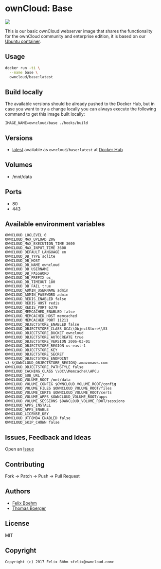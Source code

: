 # ownCloud: Base

[![](https://images.microbadger.com/badges/image/owncloud/base.svg)](https://microbadger.com/images/owncloud/base "Get your own image badge on microbadger.com")

This is our basic ownCloud webserver image that shares the functionality for the ownCloud community and enterprise edition, it is based on our [Ubuntu container](https://registry.hub.docker.com/u/owncloud/ubuntu/).


## Usage

```bash
docker run -ti \
  --name base \
  owncloud/base:latest
```


## Build locally

The available versions should be already pushed to the Docker Hub, but in case you want to try a change locally you can always execute the following command to get this image built locally:

```
IMAGE_NAME=owncloud/base ./hooks/build
```


## Versions

* [latest](https://github.com/owncloud-docker/base/tree/master) available as ```owncloud/base:latest``` at [Docker Hub](https://registry.hub.docker.com/u/owncloud/base/)


## Volumes

* /mnt/data


## Ports

* 80
* 443


## Available environment variables

```
OWNCLOUD_LOGLEVEL 0
OWNCLOUD_MAX_UPLOAD 20G
OWNCLOUD_MAX_EXECUTION_TIME 3600
OWNCLOUD_MAX_INPUT_TIME 3600
OWNCLOUD_DEFAULT_LANGUAGE en
OWNCLOUD_DB_TYPE sqlite
OWNCLOUD_DB_HOST
OWNCLOUD_DB_NAME owncloud
OWNCLOUD_DB_USERNAME
OWNCLOUD_DB_PASSWORD
OWNCLOUD_DB_PREFIX oc_
OWNCLOUD_DB_TIMEOUT 180
OWNCLOUD_DB_FAIL true
OWNCLOUD_ADMIN_USERNAME admin
OWNCLOUD_ADMIN_PASSWORD admin
OWNCLOUD_REDIS_ENABLED false
OWNCLOUD_REDIS_HOST redis
OWNCLOUD_REDIS_PORT 6379
OWNCLOUD_MEMCACHED_ENABLED false
OWNCLOUD_MEMCACHED_HOST memcached
OWNCLOUD_MEMCACHED_PORT 11211
OWNCLOUD_OBJECTSTORE_ENABLED false
OWNCLOUD_OBJECTSTORE_CLASS OCA\\ObjectStore\\S3
OWNCLOUD_OBJECTSTORE_BUCKET owncloud
OWNCLOUD_OBJECTSTORE_AUTOCREATE true
OWNCLOUD_OBJECTSTORE_VERSION 2006-03-01
OWNCLOUD_OBJECTSTORE_REGION us-east-1
OWNCLOUD_OBJECTSTORE_KEY
OWNCLOUD_OBJECTSTORE_SECRET
OWNCLOUD_OBJECTSTORE_ENDPOINT s3-${OWNCLOUD_OBJECTSTORE_REGION}.amazonaws.com
OWNCLOUD_OBJECTSTORE_PATHSTYLE false
OWNCLOUD_CACHING_CLASS \\OC\\Memcache\\APCu
OWNCLOUD_SUB_URL /
OWNCLOUD_VOLUME_ROOT /mnt/data
OWNCLOUD_VOLUME_CONFIG $OWNCLOUD_VOLUME_ROOT/config
OWNCLOUD_VOLUME_FILES $OWNCLOUD_VOLUME_ROOT/files
OWNCLOUD_VOLUME_CERTS $OWNCLOUD_VOLUME_ROOT/certs
OWNCLOUD_VOLUME_APPS $OWNCLOUD_VOLUME_ROOT/apps
OWNCLOUD_VOLUME_SESSIONS $OWNCLOUD_VOLUME_ROOT/sessions
OWNCLOUD_APPS_INSTALL
OWNCLOUD_APPS_ENABLE
OWNCLOUD_LICENSE_KEY
OWNCLOUD_UTF8MB4_ENABLED false
OWNCLOUD_SKIP_CHOWN false
```


## Issues, Feedback and Ideas

Open an [Issue](https://github.com/owncloud-docker/base/issues)


## Contributing

Fork -> Patch -> Push -> Pull Request


## Authors

* [Felix Boehm](https://github.com/felixboehm)
* [Thomas Boerger](https://github.com/tboerger)


## License

MIT


## Copyright

```
Copyright (c) 2017 Felix Böhm <felix@owncloud.com>
```
